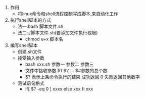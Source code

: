 1. 作用
   - 将linux命令和shell流程控制写成脚本,来自动化工作
2. 执行shell脚本的方式
   - 法一:bash 脚本文件.sh
   - 法二:./脚本文件.sh(要添加文件执行权限)
       - chmod u+x 脚本名
3. 编写shell脚本
   - 创建.sh文件
   - 接受输入参数
       - bash xxx.sh 参数一 参数二 参数三
       - 文件中接收参数 $1 $2 ...  $#参数的总个数
       - $? 表示上条命令执行的结果 成功返回 0 失败返回其他数字
   - 测试语句格式
       - if[ $? -eq 0 ] xxxx else xxx fi xxx
  
